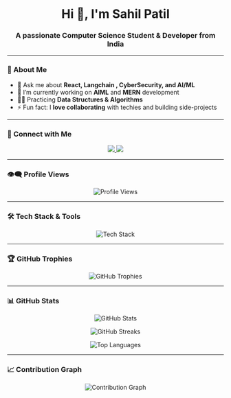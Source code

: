 <h1 align="center">Hi 👋, I'm Sahil Patil</h1>
<h3 align="center">A passionate Computer Science Student & Developer from India</h3>

---

### 🚀 About Me
- 💬 Ask me about **React, Langchain , CyberSecurity, and AI/ML**
- 🌱 I’m currently working on **AIML** and **MERN** development
- 👨‍💻 Practicing **Data Structures & Algorithms**
- ⚡ Fun fact: I **love collaborating** with techies and building side-projects

---

### 📲 Connect with Me
<p align="center">
  <a href="https://www.linkedin.com/in/sahil-patil-2a1b71255/" target="_blank">
    <img src="https://img.shields.io/badge/LinkedIn-blue?logo=linkedin&logoColor=white&style=for-the-badge" />
  </a>
  <a href="https://www.instagram.com/__sahil__0305/" target="_blank">
    <img src="https://img.shields.io/badge/Instagram-E4405F?logo=instagram&logoColor=white&style=for-the-badge" />
  </a>
</p>

---

### 👁️‍🗨️ Profile Views
<p align="center">
  <img src="https://komarev.com/ghpvc/?username=sahil352005&label=Profile%20Views&color=blueviolet&style=flat" alt="Profile Views" />
</p>

---

### 🛠 Tech Stack & Tools
<p align="center">
  <img src="https://skillicons.dev/icons?i=react,js,ts,html,css,bootstrap,java,cpp,python,express,nodejs,mongodb,mysql,aws,azure,nginx,docker,kubernetes,pytorch,tensorflow&perline=6" alt="Tech Stack" />
</p>

---

### 🏆 GitHub Trophies
<p align="center">
  <img src="https://github-profile-trophy.vercel.app/?username=sahil352005&theme=onedark&no-frame=true&margin-w=12" alt="GitHub Trophies" />
</p>

---

### 📊 GitHub Stats
<p align="center">
  <img src="https://github-readme-stats.vercel.app/api?username=sahil352005&show_icons=true&theme=radical&cache_seconds=86400" alt="GitHub Stats" />
</p>

<p align="center">
  <img src="https://github-readme-streak-stats.herokuapp.com/?user=sahil352005&theme=radical" alt="GitHub Streaks" />
</p>

<p align="center">
  <img src="https://github-readme-stats.vercel.app/api/top-langs/?username=sahil352005&layout=compact&theme=radical" alt="Top Languages" />
</p>

---

### 📈 Contribution Graph
<p align="center">
  <img src="https://github-readme-activity-graph.vercel.app/graph?username=sahil352005&theme=react-dark&bg_color=1a1b27" alt="Contribution Graph" />
</p>
